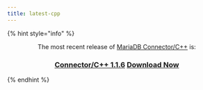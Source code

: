 ```yaml
---
title: latest-cpp
---
```


{% hint style="info" %}
<p align="center">The most recent release of <a href="https://app.gitbook.com/s/CjGYMsT2MVP4nd3IyW2L/mariadb-connector-cpp">MariaDB Connector/C++</a> is:</p>

<h3 align="center"><a href="../../connectors/c++/mariadb-connector-cpp-1-1-release-notes/mariadb-connector-cpp-1-1-6-release-notes.md" class="button secondary">Connector/C++ 1.1.6</a> <a href="https://mariadb.com/downloads/connectors/connectors-data-access/cpp-connector" class="button primary">Download Now</a></h3>
{% endhint %}
